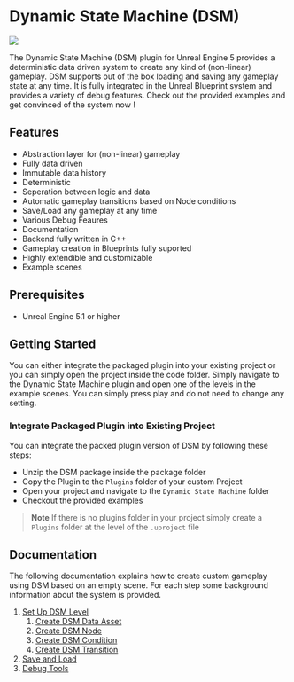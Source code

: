 # Dynamic State Machine (DSM)


![](documentation/images/DSMPreview.png)

The Dynamic State Machine (DSM) plugin for Unreal Engine 5 provides a deterministic data driven system to create any kind of  (non-linear) gameplay. DSM supports out of the box loading and saving any gameplay state at any time. It is fully integrated in the Unreal Blueprint system and provides a variety of debug features. Check out the provided examples and get convinced of the system now ! 

## Features

- Abstraction layer for (non-linear) gameplay
- Fully data driven
- Immutable data history
- Deterministic
- Seperation between logic and data
- Automatic gameplay transitions based on Node conditions
- Save/Load any gameplay at any time
- Various Debug Feaures
- Documentation
- Backend fully written in C++
- Gameplay creation in Blueprints fully suported
- Highly extendible and customizable
- Example scenes

## Prerequisites

- Unreal Engine 5.1 or higher

## Getting Started

You can either integrate the packaged plugin into your existing project or you can simply open the project inside the code folder. Simply navigate to the Dynamic State Machine plugin and open one of the levels in the example scenes. You can simply press play and do not need to change any setting.

### Integrate Packaged Plugin into Existing Project

You can integrate the packed plugin version of DSM by following these steps:

- Unzip the DSM package inside the package folder
- Copy the Plugin to the ```Plugins``` folder of your custom Project 
- Open your project and navigate to the ```Dynamic State Machine``` folder
- Checkout the provided examples

> **Note**
> If there is no plugins folder in your project simply create a ```Plugins``` folder at the level of the ```.uproject``` file

## Documentation

The following documentation explains how to create custom gameplay using DSM based on an empty scene. 
For each step some background information about the system is provided.

1. [Set Up DSM Level](documentation/SetUpDSMLevel.md)
    1. [Create DSM Data Asset](documentation/CreateDSMDataAsset.md)
    2. [Create DSM Node](documentation/CreateDSMNode.md)
    3. [Create DSM Condition](documentation/CreateDSMConditions.md)
    4. [Create DSM Transition](documentation/CreateDSMTransitions.md)
2. [Save and Load](documentation/SaveAndLoad.md)
3. [Debug Tools](documentation/DebugTools.md)



